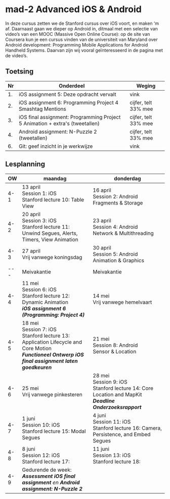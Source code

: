 # mad-2 Advanced iOS & Android

In deze cursus zetten we de Stanford cursus over iOS voort, en maken ‘m af. Daarnaast gaan we dieper op Android in, ditmaal met een selectie van video’s van een MOOC (Massive Open Online Course): op de site van Coursera kun je een cursus vinden van de universiteit van Maryland over Android development: Programming Mobile Applications for Android Handheld Systems. Daarvan zijn wij vooral geïnteresseerd in de pagina met de video’s. 

## Toetsing

Nr | Onderdeel | Weging
---| --- | ---
1. | iOS assignment 5: Deze opdracht vervalt | vink
2. | iOS assignment 6: Programming Project 4 Smashtag Mentions   | cijfer, telt 33% mee
3. | iOS  final assignment: Programming Project 5 Animation + extra's  (tweetallen) | cijfer, telt 33% mee
4. | Android  assignment:  N-Puzzle 2 (tweetallen) | cijfer, telt 33% mee
6. | Git: geef inzicht in je werkwijze | vink

## Lesplanning 
OW | maandag | donderdag
-----|------|------
4-1 | 13 april <br> Session 1: iOS <br> Stanford lecture 10: Table View  | 16 april <br> Session 2: Android <br> Fragments & Storage
4-2 | 20 april <br> Session 3: iOS <br> Stanford lecture 11: Unwind Segues, Alerts, Timers, View Animation| 23 april <br> Session 4: Android <br> Network & Multithreading
4-3 | 27 april <br> Vrij vanwege koningsdag| 30 april <br> Session 5: Android <br> Animation & Graphics
--- | Meivakantie | Meivakantie
4-4 | 11 mei <br> Session 6: iOS <br> Stanford lecture 12: Dynamic Animation <br> **_iOS assignment 6 (Programming: Project 4)_**| 14 mei <br> Vrij vanwege hemelvaart
4-5 | 18 mei <br> Session 7: iOS <br> Stanford lecture 13: Application Lifecycle and Core Motion <br> **_Functioneel Ontwerp iOS final assignment laten goedkeuren_**| 21 mei <br> Session 8: Android <br> Sensor & Location
4-6 | 25 mei <br> Vrij vanwege pinkesteren | 28 mei <br> Session 9: iOS <br> Stanford lecture 14: Core Location and MapKit <br> __*Deadline Onderzoeksrapport*__
4-7 | 1 juni <br> Session 10: iOS <br> Stanford lecture 15: Modal Segues | 4 juni <br> Session 11: iOS <br> Stanford lecture 16: Camera, Persistence, and Embed Segues
4-8 | 8 juni <br> Session 12: iOS <br> Stanford lecture 17: | 11 juni <br> Session 13: iOS <br> Stanford lecture 18:
4-9 | Gedurende de week: <br> *__Assessment iOS final assignment__ en __Android assignment: N-Puzzle 2__*
